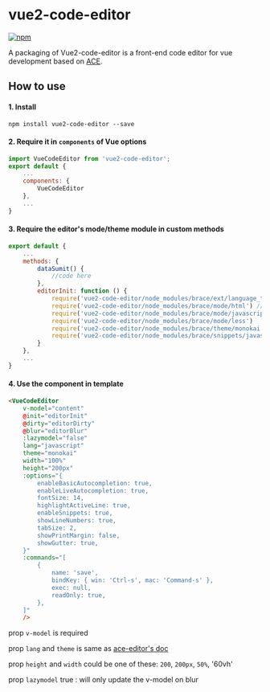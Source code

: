 vue2-code-editor
====================
[![npm](https://img.shields.io/npm/v/vue2-code-editor)](https://www.npmjs.com/package/vue2-code-editor)


A packaging of 
Vue2-code-editor is a front-end code editor for vue development based on [ACE](https://ace.c9.io/).

<!-- Demo here: https://github.com/chairuosen/vue-ace-editor-demo/tree/vue2 -->

## How to use

#### 1. Install
```
npm install vue2-code-editor --save
```
    
#### 2. Require it in `components` of Vue options
```js
import VueCodeEditor from 'vue2-code-editor';
export default {
    ...
    components: {
        VueCodeEditor
    },
    ...
}
```
 
#### 3. Require the editor's mode/theme module in custom methods
```js
export default {
    ...
    methods: {
        dataSumit() {
            //code here
        },
        editorInit: function () {
            require('vue2-code-editor/node_modules/brace/ext/language_tools') //language extension prerequsite...
            require('vue2-code-editor/node_modules/brace/mode/html') //language 
            require('vue2-code-editor/node_modules/brace/mode/javascript')   
            require('vue2-code-editor/node_modules/brace/mode/less')
            require('vue2-code-editor/node_modules/brace/theme/monokai')
            require('vue2-code-editor/node_modules/brace/snippets/javascript') //snippet
        }
    },
    ...
}
```
    
#### 4. Use the component in template
```html
<VueCodeEditor 
    v-model="content" 
    @init="editorInit" 
    @dirty="editorDirty"
    @blur="editorBlur"
    :lazymodel="false"
    lang="javascript" 
    theme="monokai" 
    width="100%" 
    height="200px"
    :options="{
        enableBasicAutocompletion: true,
        enableLiveAutocompletion: true,
        fontSize: 14,
        highlightActiveLine: true,
        enableSnippets: true,
        showLineNumbers: true,
        tabSize: 2,
        showPrintMargin: false,
        showGutter: true,
    }"
    :commands="[
        {
            name: 'save',
            bindKey: { win: 'Ctrl-s', mac: 'Command-s' },
            exec: null,
            readOnly: true,
        },
    ]"
    />
```

prop `v-model`  is required

prop `lang` and `theme` is same as [ace-editor's doc](https://github.com/ajaxorg/ace)

prop `height` and `width` could be one of these:  `200`, `200px`, `50%`, '60vh'

prop `lazymodel` true : will only update the v-model on blur

    
